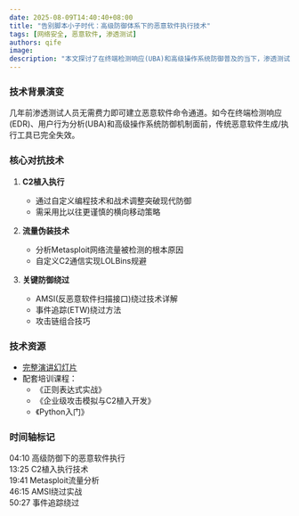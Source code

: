 ```yaml
---
date: 2025-08-09T14:40:40+08:00
title: "告别脚本小子时代：高级防御体系下的恶意软件执行技术"
tags: [网络安全, 恶意软件, 渗透测试]
authors: qife
image: 
description: "本文探讨了在终端检测响应(UBA)和高级操作系统防御普及的当下，渗透测试人员如何通过编程技巧和战术调整实现恶意软件执行，包括C2通道建立、AMSI绕过等对抗技术，并提供了完整的技术实现框架。"
---
```


### 技术背景演变
几年前渗透测试人员无需费力即可建立恶意软件命令通道。如今在终端检测响应(EDR)、用户行为分析(UBA)和高级操作系统防御机制面前，传统恶意软件生成/执行工具已完全失效。

### 核心对抗技术
1. **C2植入执行**
   - 通过自定义编程技术和战术调整突破现代防御
   - 需采用比以往更谨慎的横向移动策略

2. **流量伪装技术**
   - 分析Metasploit网络流量被检测的根本原因
   - 自定义C2通信实现LOLBins规避

3. **关键防御绕过**
   - AMSI(反恶意软件扫描接口)绕过技术详解
   - 事件追踪(ETW)绕过方法
   - 攻击链组合技巧

### 技术资源
- [完整演讲幻灯片](https://www.blackhillsinfosec.com/wp-content/uploads/2021/03/SLIDES_MoveAsideScriptKiddies.pdf)
- 配套培训课程：
  - 《正则表达式实战》
  - 《企业级攻击模拟与C2植入开发》
  - 《Python入门》

### 时间轴标记
04:10 高级防御下的恶意软件执行  
13:25 C2植入执行技术  
19:41 Metasploit流量分析  
46:15 AMSI绕过实战  
50:27 事件追踪绕过